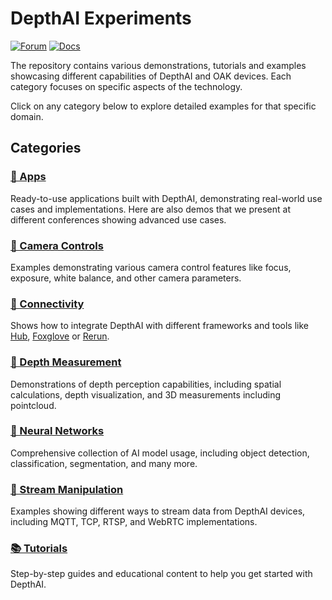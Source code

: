 # DepthAI Experiments

[![Forum](https://img.shields.io/badge/Forum-discuss-orange)](https://discuss.luxonis.com/)
[![Docs](https://img.shields.io/badge/Docs-DepthAI-yellow)](https://docs.luxonis.com)

The repository contains various demonstrations, tutorials and examples showcasing different capabilities of DepthAI and OAK devices. Each category focuses on specific aspects of the technology.

Click on any category below to explore detailed examples for that specific domain.

## Categories

### [📱 Apps](apps/)

Ready-to-use applications built with DepthAI, demonstrating real-world use cases and implementations. Here are also demos that we present at different conferences showing advanced use cases.

### [🎥 Camera Controls](camera-controls/)

Examples demonstrating various camera control features like focus, exposure, white balance, and other camera parameters.

### [🔌 Connectivity](connectivity/)

Shows how to integrate DepthAI with different frameworks and tools like [Hub](https://hub.luxonis.com/), [Foxglove](https://docs.foxglove.dev/docs/introduction/) or [Rerun](https://rerun.io/docs/getting-started/what-is-rerun).

### [📏 Depth Measurement](depth-measurement/)

Demonstrations of depth perception capabilities, including spatial calculations, depth visualization, and 3D measurements including pointcloud.

### [🧠 Neural Networks](neural-networks/)

Comprehensive collection of AI model usage, including object detection, classification, segmentation, and many more.

### [🔄 Stream Manipulation](stream-manipulation/)

Examples showing different ways to stream data from DepthAI devices, including MQTT, TCP, RTSP, and WebRTC implementations.

### [📚 Tutorials](tutorials/)

Step-by-step guides and educational content to help you get started with DepthAI.
